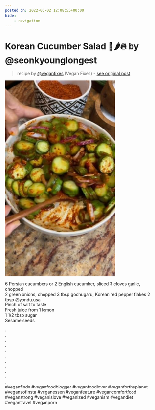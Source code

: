 ```yaml
---
posted on: 2022-03-02 12:08:55+00:00
hide:
    - navigation
---
```


# Korean Cucumber Salad 🥒🌶🔥 by @seonkyounglongest  

> recipe by [@veganfixes](https://www.instagram.com/veganfixes/) 
(Vegan Fixes) - [see original post](https://instagram.com/p/CamdODbJO7u)

![](../img/veganfixes_02-03-2022_1203.png)

  
6 Persian cucumbers or 2 English cucumber, sliced 3 cloves garlic, chopped  
2 green onions, chopped 3 tbsp gochugaru, Korean red pepper flakes 2 tbsp @yondu.usa   
Pinch of salt to taste  
Fresh juice from 1 lemon  
1 1/2 tbsp sugar  
Sesame seeds  
  
.  
.  
.  
.  
.  
.  
.  
.  
.  
.  
.  
\#veganfinds \#veganfoodblogger \#veganfoodlover \#veganfortheplanet \#vegansofinsta \#veganessen \#veganfeature \#vegancomfortfood \#veganstrong \#veganislove \#veganized \#veganism \#vegandiet \#vegantravel \#veganporn   